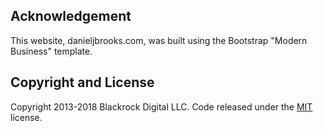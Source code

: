 ## Acknowledgement

This website, danieljbrooks.com, was built using the Bootstrap "Modern Business" template.

## Copyright and License

Copyright 2013-2018 Blackrock Digital LLC. Code released under the [MIT](https://github.com/BlackrockDigital/startbootstrap-modern-business/blob/gh-pages/LICENSE) license.

